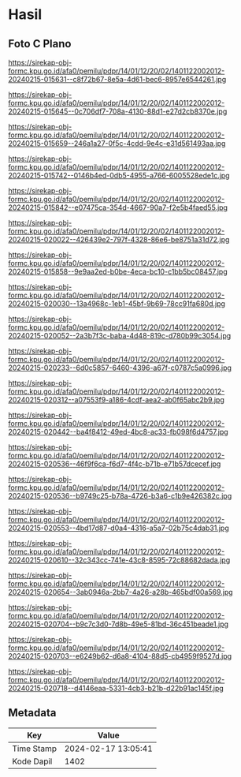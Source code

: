 # Hasil

## Foto C Plano

https://sirekap-obj-formc.kpu.go.id/afa0/pemilu/pdpr/14/01/12/20/02/1401122002012-20240215-015631--c8f72b67-8e5a-4d61-bec6-8957e6544261.jpg

https://sirekap-obj-formc.kpu.go.id/afa0/pemilu/pdpr/14/01/12/20/02/1401122002012-20240215-015645--0c706df7-708a-4130-88d1-e27d2cb8370e.jpg

https://sirekap-obj-formc.kpu.go.id/afa0/pemilu/pdpr/14/01/12/20/02/1401122002012-20240215-015659--246a1a27-0f5c-4cdd-9e4c-e31d561493aa.jpg

https://sirekap-obj-formc.kpu.go.id/afa0/pemilu/pdpr/14/01/12/20/02/1401122002012-20240215-015742--0146b4ed-0db5-4955-a766-6005528ede1c.jpg

https://sirekap-obj-formc.kpu.go.id/afa0/pemilu/pdpr/14/01/12/20/02/1401122002012-20240215-015842--e07475ca-354d-4667-90a7-f2e5b4faed55.jpg

https://sirekap-obj-formc.kpu.go.id/afa0/pemilu/pdpr/14/01/12/20/02/1401122002012-20240215-020022--426439e2-797f-4328-86e6-be8751a31d72.jpg

https://sirekap-obj-formc.kpu.go.id/afa0/pemilu/pdpr/14/01/12/20/02/1401122002012-20240215-015858--9e9aa2ed-b0be-4eca-bc10-c1bb5bc08457.jpg

https://sirekap-obj-formc.kpu.go.id/afa0/pemilu/pdpr/14/01/12/20/02/1401122002012-20240215-020030--13a4968c-1eb1-45bf-9b69-78cc91fa680d.jpg

https://sirekap-obj-formc.kpu.go.id/afa0/pemilu/pdpr/14/01/12/20/02/1401122002012-20240215-020052--2a3b7f3c-baba-4d48-819c-d780b99c3054.jpg

https://sirekap-obj-formc.kpu.go.id/afa0/pemilu/pdpr/14/01/12/20/02/1401122002012-20240215-020233--6d0c5857-6460-4396-a67f-c0787c5a0996.jpg

https://sirekap-obj-formc.kpu.go.id/afa0/pemilu/pdpr/14/01/12/20/02/1401122002012-20240215-020312--a07553f9-a186-4cdf-aea2-ab0f65abc2b9.jpg

https://sirekap-obj-formc.kpu.go.id/afa0/pemilu/pdpr/14/01/12/20/02/1401122002012-20240215-020442--ba4f8412-49ed-4bc8-ac33-fb098f6d4757.jpg

https://sirekap-obj-formc.kpu.go.id/afa0/pemilu/pdpr/14/01/12/20/02/1401122002012-20240215-020536--46f9f6ca-f6d7-4f4c-b71b-e71b57dcecef.jpg

https://sirekap-obj-formc.kpu.go.id/afa0/pemilu/pdpr/14/01/12/20/02/1401122002012-20240215-020536--b9749c25-b78a-4726-b3a6-c1b9e426382c.jpg

https://sirekap-obj-formc.kpu.go.id/afa0/pemilu/pdpr/14/01/12/20/02/1401122002012-20240215-020553--4bd17d87-d0a4-4316-a5a7-02b75c4dab31.jpg

https://sirekap-obj-formc.kpu.go.id/afa0/pemilu/pdpr/14/01/12/20/02/1401122002012-20240215-020610--32c343cc-741e-43c8-8595-72c88682dada.jpg

https://sirekap-obj-formc.kpu.go.id/afa0/pemilu/pdpr/14/01/12/20/02/1401122002012-20240215-020654--3ab0946a-2bb7-4a26-a28b-465bdf00a569.jpg

https://sirekap-obj-formc.kpu.go.id/afa0/pemilu/pdpr/14/01/12/20/02/1401122002012-20240215-020704--b9c7c3d0-7d8b-49e5-81bd-36c451beade1.jpg

https://sirekap-obj-formc.kpu.go.id/afa0/pemilu/pdpr/14/01/12/20/02/1401122002012-20240215-020703--e6249b62-d6a8-4104-88d5-cb4959f9527d.jpg

https://sirekap-obj-formc.kpu.go.id/afa0/pemilu/pdpr/14/01/12/20/02/1401122002012-20240215-020718--d4146eaa-5331-4cb3-b21b-d22b91ac145f.jpg


## Metadata

| Key        | Value               |
| ---------- | ------------------- |
| Time Stamp | 2024-02-17 13:05:41 |
| Kode Dapil | 1402                |



